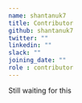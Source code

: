 ```yaml
---
name: shantanuk7
title: Contributor
github: shantanuk7
twitter: ""
linkedin: ""
slack: ""
joining_date: ""
role : contributor
---
```


Still waiting for this
